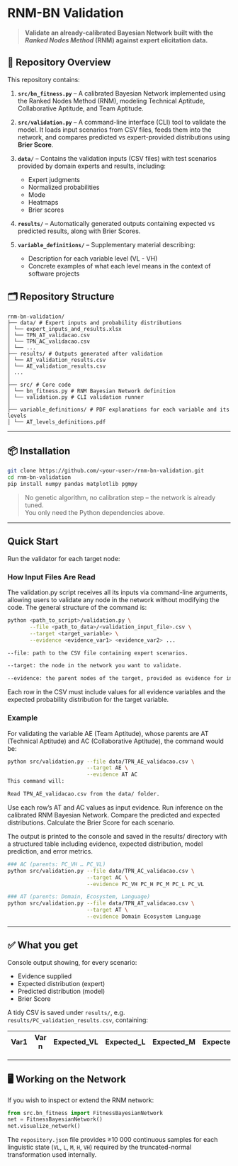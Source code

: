 # **RNM-BN Validation**

> **Validate an already-calibrated Bayesian Network built with the _Ranked Nodes Method_ (RNM) against expert elicitation data.**

## 📄 Repository Overview

This repository contains:

1. **`src/bn_fitness.py`** – A calibrated Bayesian Network implemented using the Ranked Nodes Method (RNM), modeling Technical Aptitude, Collaborative Aptitude, and Team Aptitude.  

2. **`src/validation.py`** – A command-line interface (CLI) tool to validate the model. It loads input scenarios from CSV files, feeds them into the network, and compares predicted vs expert-provided distributions using **Brier Score**.

3. **`data/`** – Contains the validation inputs (CSV files) with test scenarios provided by domain experts and results, including:
   - Expert judgments
   - Normalized probabilities
   - Mode
   - Heatmaps
   - Brier scores

4. **`results/`** – Automatically generated outputs containing expected vs predicted results, along with Brier Scores.

5. **`variable_definitions/`** – Supplementary material describing:
   - Description for each variable level  (VL - VH)
   - Concrete examples of what each level means in the context of software projects

## 🗂️ Repository Structure

```
rnm-bn-validation/
├── data/ # Expert inputs and probability distributions
│ └── expert_inputs_and_results.xlsx
│ └── TPN_AT_validacao.csv
│ └── TPN_AC_validacao.csv
│ └── ...
├── results/ # Outputs generated after validation
│ └── AT_validation_results.csv
│ └── AE_validation_results.csv
│ ...
│
├── src/ # Core code
│ └── bn_fitness.py # RNM Bayesian Network definition
│ └── validation.py # CLI validation runner
│
├── variable_definitions/ # PDF explanations for each variable and its levels
│ └── AT_levels_definitions.pdf
```
---

## 📦 Installation

```bash
git clone https://github.com/<your-user>/rnm-bn-validation.git
cd rnm-bn-validation
pip install numpy pandas matplotlib pgmpy
```

> No genetic algorithm, no calibration step – the network is already tuned.  
> You only need the Python dependencies above.

---

## Quick Start

Run the validator for each target node:

### How Input Files Are Read
The validation.py script receives all its inputs via command-line arguments, allowing users to validate any node in the network without modifying the code. The general structure of the command is:
```bash
python <path_to_script>/validation.py \
       --file <path_to_data>/<validation_input_file>.csv \
       --target <target_variable> \
       --evidence <evidence_var1> <evidence_var2> ...

--file: path to the CSV file containing expert scenarios.

--target: the node in the network you want to validate.

--evidence: the parent nodes of the target, provided as evidence for inference.
```
Each row in the CSV must include values for all evidence variables and the expected probability distribution for the target variable.

### Example
For validating the variable AE (Team Aptitude), whose parents are AT (Technical Aptitude) and AC (Collaborative Aptitude), the command would be:
```bash
python src/validation.py --file data/TPN_AE_validacao.csv \
                         --target AE \
                         --evidence AT AC
This command will:

Read TPN_AE_validacao.csv from the data/ folder.
```
Use each row’s AT and AC values as input evidence. Run inference on the calibrated RNM Bayesian Network. Compare the predicted and expected distributions.
Calculate the Brier Score for each scenario.

The output is printed to the console and saved in the results/ directory with a structured table including evidence, expected distribution, model prediction, and error metrics.

```bash
### AC (parents: PC_VH … PC_VL)
python src/validation.py --file data/TPN_AC_validacao.csv \
                         --target AC \
                         --evidence PC_VH PC_H PC_M PC_L PC_VL

### AT (parents: Domain, Ecosystem, Language)
python src/validation.py --file data/TPN_AT_validacao.csv \
                         --target AT \
                         --evidence Domain Ecosystem Language
```
---
## ✅ What you get

Console output showing, for every scenario:

- Evidence supplied  
- Expected distribution (expert)  
- Predicted distribution (model)  
- Brier Score

A tidy CSV is saved under `results/`, e.g. `results/PC_validation_results.csv`, containing:

| Var1 | Var n | Expected_VL | Expected_L | Expected_M | Expected_H | Expected_VH | Calculated_VL | … | Brier_Score |
|-----|-----|--------------|------------|------------|------------|--------------|----------------|---|--------------|

---

## 🖥️ Working on the Network

If you wish to inspect or extend the RNM network:

```python
from src.bn_fitness import FitnessBayesianNetwork
net = FitnessBayesianNetwork()
net.visualize_network()
```

The `repository.json` file provides ≥10 000 continuous samples for each linguistic state (`VL`, `L`, `M`, `H`, `VH`) required by the truncated-normal transformation used internally.
 
